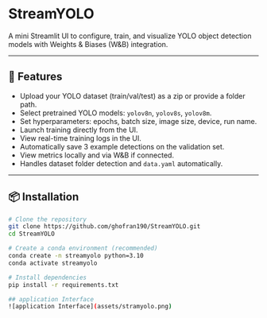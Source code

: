 # StreamYOLO

A mini Streamlit UI to configure, train, and visualize YOLO object detection models with Weights & Biases (W&B) integration.

---

## 🚀 Features

- Upload your YOLO dataset (train/val/test) as a zip or provide a folder path.
- Select pretrained YOLO models: `yolov8n`, `yolov8s`, `yolov8m`.
- Set hyperparameters: epochs, batch size, image size, device, run name.
- Launch training directly from the UI.
- View real-time training logs in the UI.
- Automatically save 3 example detections on the validation set.
- View metrics locally and via W&B if connected.
- Handles dataset folder detection and `data.yaml` automatically.

---

## 📦 Installation

```bash
# Clone the repository
git clone https://github.com/ghofran190/StreamYOLO.git
cd StreamYOLO

# Create a conda environment (recommended)
conda create -n streamyolo python=3.10
conda activate streamyolo

# Install dependencies
pip install -r requirements.txt

## application Interface
![application Interface](assets/stramyolo.png)


